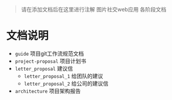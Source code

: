 > 请在添加文档后在这里进行注解
图片社交web应用 各阶段文档

# 文档说明

- `guide` 项目git工作流规范文档
- `project-proposal` 项目计划书
- `letter_proposal` 建议信
    - `letter_proposal_1` 给团队的建议
    - `letter_proposal_2` 给公司的建议信
- `architecture` 项目架构报告